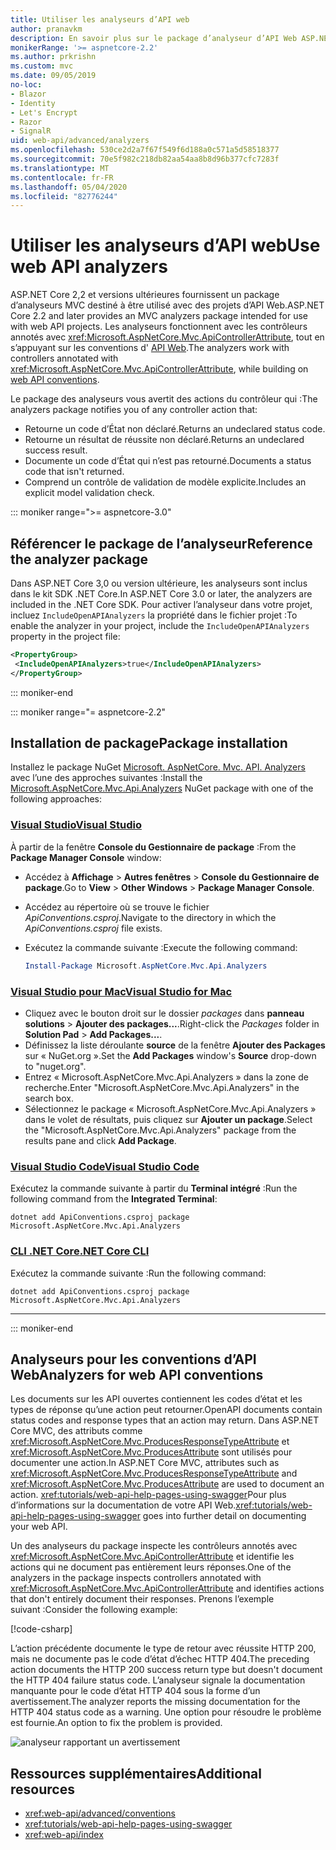 ```yaml
---
title: Utiliser les analyseurs d’API web
author: pranavkm
description: En savoir plus sur le package d’analyseur d’API Web ASP.NET Core MVC.
monikerRange: '>= aspnetcore-2.2'
ms.author: prkrishn
ms.custom: mvc
ms.date: 09/05/2019
no-loc:
- Blazor
- Identity
- Let's Encrypt
- Razor
- SignalR
uid: web-api/advanced/analyzers
ms.openlocfilehash: 530ce2d2a7f67f549f6d188a0c571a5d58518377
ms.sourcegitcommit: 70e5f982c218db82aa54aa8b8d96b377cfc7283f
ms.translationtype: MT
ms.contentlocale: fr-FR
ms.lasthandoff: 05/04/2020
ms.locfileid: "82776244"
---
```

# <a name="use-web-api-analyzers"></a><span data-ttu-id="8ebbe-103">Utiliser les analyseurs d’API web</span><span class="sxs-lookup"><span data-stu-id="8ebbe-103">Use web API analyzers</span></span>

<span data-ttu-id="8ebbe-104">ASP.NET Core 2,2 et versions ultérieures fournissent un package d’analyseurs MVC destiné à être utilisé avec des projets d’API Web.</span><span class="sxs-lookup"><span data-stu-id="8ebbe-104">ASP.NET Core 2.2 and later provides an MVC analyzers package intended for use with web API projects.</span></span> <span data-ttu-id="8ebbe-105">Les analyseurs fonctionnent avec les contrôleurs annotés avec <xref:Microsoft.AspNetCore.Mvc.ApiControllerAttribute>, tout en s’appuyant sur les conventions d' [API Web](xref:web-api/advanced/conventions).</span><span class="sxs-lookup"><span data-stu-id="8ebbe-105">The analyzers work with controllers annotated with <xref:Microsoft.AspNetCore.Mvc.ApiControllerAttribute>, while building on [web API conventions](xref:web-api/advanced/conventions).</span></span>

<span data-ttu-id="8ebbe-106">Le package des analyseurs vous avertit des actions du contrôleur qui :</span><span class="sxs-lookup"><span data-stu-id="8ebbe-106">The analyzers package notifies you of any controller action that:</span></span>

* <span data-ttu-id="8ebbe-107">Retourne un code d’État non déclaré.</span><span class="sxs-lookup"><span data-stu-id="8ebbe-107">Returns an undeclared status code.</span></span>
* <span data-ttu-id="8ebbe-108">Retourne un résultat de réussite non déclaré.</span><span class="sxs-lookup"><span data-stu-id="8ebbe-108">Returns an undeclared success result.</span></span>
* <span data-ttu-id="8ebbe-109">Documente un code d’État qui n’est pas retourné.</span><span class="sxs-lookup"><span data-stu-id="8ebbe-109">Documents a status code that isn't returned.</span></span>
* <span data-ttu-id="8ebbe-110">Comprend un contrôle de validation de modèle explicite.</span><span class="sxs-lookup"><span data-stu-id="8ebbe-110">Includes an explicit model validation check.</span></span>

::: moniker range=">= aspnetcore-3.0"

## <a name="reference-the-analyzer-package"></a><span data-ttu-id="8ebbe-111">Référencer le package de l’analyseur</span><span class="sxs-lookup"><span data-stu-id="8ebbe-111">Reference the analyzer package</span></span>

<span data-ttu-id="8ebbe-112">Dans ASP.NET Core 3,0 ou version ultérieure, les analyseurs sont inclus dans le kit SDK .NET Core.</span><span class="sxs-lookup"><span data-stu-id="8ebbe-112">In ASP.NET Core 3.0 or later, the analyzers are included in the .NET Core SDK.</span></span> <span data-ttu-id="8ebbe-113">Pour activer l’analyseur dans votre projet, incluez `IncludeOpenAPIAnalyzers` la propriété dans le fichier projet :</span><span class="sxs-lookup"><span data-stu-id="8ebbe-113">To enable the analyzer in your project, include the `IncludeOpenAPIAnalyzers` property in the project file:</span></span>

```xml
<PropertyGroup>
 <IncludeOpenAPIAnalyzers>true</IncludeOpenAPIAnalyzers>
</PropertyGroup>
```

::: moniker-end

::: moniker range="= aspnetcore-2.2"

## <a name="package-installation"></a><span data-ttu-id="8ebbe-114">Installation de package</span><span class="sxs-lookup"><span data-stu-id="8ebbe-114">Package installation</span></span>

<span data-ttu-id="8ebbe-115">Installez le package NuGet [Microsoft. AspNetCore. Mvc. API. Analyzers](https://www.nuget.org/packages/Microsoft.AspNetCore.Mvc.Api.Analyzers) avec l’une des approches suivantes :</span><span class="sxs-lookup"><span data-stu-id="8ebbe-115">Install the [Microsoft.AspNetCore.Mvc.Api.Analyzers](https://www.nuget.org/packages/Microsoft.AspNetCore.Mvc.Api.Analyzers) NuGet package with one of the following approaches:</span></span>

### <a name="visual-studio"></a>[<span data-ttu-id="8ebbe-116">Visual Studio</span><span class="sxs-lookup"><span data-stu-id="8ebbe-116">Visual Studio</span></span>](#tab/visual-studio)

<span data-ttu-id="8ebbe-117">À partir de la fenêtre **Console du Gestionnaire de package** :</span><span class="sxs-lookup"><span data-stu-id="8ebbe-117">From the **Package Manager Console** window:</span></span>
  * <span data-ttu-id="8ebbe-118">Accédez à **Affichage** > **Autres fenêtres** > **Console du Gestionnaire de package**.</span><span class="sxs-lookup"><span data-stu-id="8ebbe-118">Go to **View** > **Other Windows** > **Package Manager Console**.</span></span>
  * <span data-ttu-id="8ebbe-119">Accédez au répertoire où se trouve le fichier *ApiConventions.csproj*.</span><span class="sxs-lookup"><span data-stu-id="8ebbe-119">Navigate to the directory in which the *ApiConventions.csproj* file exists.</span></span>
  * <span data-ttu-id="8ebbe-120">Exécutez la commande suivante :</span><span class="sxs-lookup"><span data-stu-id="8ebbe-120">Execute the following command:</span></span>

    ```powershell
    Install-Package Microsoft.AspNetCore.Mvc.Api.Analyzers
    ```

### <a name="visual-studio-for-mac"></a>[<span data-ttu-id="8ebbe-121">Visual Studio pour Mac</span><span class="sxs-lookup"><span data-stu-id="8ebbe-121">Visual Studio for Mac</span></span>](#tab/visual-studio-mac)

* <span data-ttu-id="8ebbe-122">Cliquez avec le bouton droit sur le dossier *packages* dans **panneau solutions** > **Ajouter des packages...**.</span><span class="sxs-lookup"><span data-stu-id="8ebbe-122">Right-click the *Packages* folder in **Solution Pad** > **Add Packages...**.</span></span>
* <span data-ttu-id="8ebbe-123">Définissez la liste déroulante **source** de la fenêtre **Ajouter des Packages** sur « NuGet.org ».</span><span class="sxs-lookup"><span data-stu-id="8ebbe-123">Set the **Add Packages** window's **Source** drop-down to "nuget.org".</span></span>
* <span data-ttu-id="8ebbe-124">Entrez « Microsoft.AspNetCore.Mvc.Api.Analyzers » dans la zone de recherche.</span><span class="sxs-lookup"><span data-stu-id="8ebbe-124">Enter "Microsoft.AspNetCore.Mvc.Api.Analyzers" in the search box.</span></span>
* <span data-ttu-id="8ebbe-125">Sélectionnez le package « Microsoft.AspNetCore.Mvc.Api.Analyzers » dans le volet de résultats, puis cliquez sur **Ajouter un package**.</span><span class="sxs-lookup"><span data-stu-id="8ebbe-125">Select the "Microsoft.AspNetCore.Mvc.Api.Analyzers" package from the results pane and click **Add Package**.</span></span>

### <a name="visual-studio-code"></a>[<span data-ttu-id="8ebbe-126">Visual Studio Code</span><span class="sxs-lookup"><span data-stu-id="8ebbe-126">Visual Studio Code</span></span>](#tab/visual-studio-code)

<span data-ttu-id="8ebbe-127">Exécutez la commande suivante à partir du **Terminal intégré** :</span><span class="sxs-lookup"><span data-stu-id="8ebbe-127">Run the following command from the **Integrated Terminal**:</span></span>

```dotnetcli
dotnet add ApiConventions.csproj package Microsoft.AspNetCore.Mvc.Api.Analyzers
```

### <a name="net-core-cli"></a>[<span data-ttu-id="8ebbe-128">CLI .NET Core</span><span class="sxs-lookup"><span data-stu-id="8ebbe-128">.NET Core CLI</span></span>](#tab/netcore-cli)

<span data-ttu-id="8ebbe-129">Exécutez la commande suivante :</span><span class="sxs-lookup"><span data-stu-id="8ebbe-129">Run the following command:</span></span>

```dotnetcli
dotnet add ApiConventions.csproj package Microsoft.AspNetCore.Mvc.Api.Analyzers
```

---

::: moniker-end

## <a name="analyzers-for-web-api-conventions"></a><span data-ttu-id="8ebbe-130">Analyseurs pour les conventions d’API Web</span><span class="sxs-lookup"><span data-stu-id="8ebbe-130">Analyzers for web API conventions</span></span>

<span data-ttu-id="8ebbe-131">Les documents sur les API ouvertes contiennent les codes d’état et les types de réponse qu’une action peut retourner.</span><span class="sxs-lookup"><span data-stu-id="8ebbe-131">OpenAPI documents contain status codes and response types that an action may return.</span></span> <span data-ttu-id="8ebbe-132">Dans ASP.NET Core MVC, des attributs comme <xref:Microsoft.AspNetCore.Mvc.ProducesResponseTypeAttribute> et <xref:Microsoft.AspNetCore.Mvc.ProducesAttribute> sont utilisés pour documenter une action.</span><span class="sxs-lookup"><span data-stu-id="8ebbe-132">In ASP.NET Core MVC, attributes such as <xref:Microsoft.AspNetCore.Mvc.ProducesResponseTypeAttribute> and <xref:Microsoft.AspNetCore.Mvc.ProducesAttribute> are used to document an action.</span></span> <span data-ttu-id="8ebbe-133"><xref:tutorials/web-api-help-pages-using-swagger>Pour plus d’informations sur la documentation de votre API Web.</span><span class="sxs-lookup"><span data-stu-id="8ebbe-133"><xref:tutorials/web-api-help-pages-using-swagger> goes into further detail on documenting your web API.</span></span>

<span data-ttu-id="8ebbe-134">Un des analyseurs du package inspecte les contrôleurs annotés avec <xref:Microsoft.AspNetCore.Mvc.ApiControllerAttribute> et identifie les actions qui ne document pas entièrement leurs réponses.</span><span class="sxs-lookup"><span data-stu-id="8ebbe-134">One of the analyzers in the package inspects controllers annotated with <xref:Microsoft.AspNetCore.Mvc.ApiControllerAttribute> and identifies actions that don't entirely document their responses.</span></span> <span data-ttu-id="8ebbe-135">Prenons l’exemple suivant :</span><span class="sxs-lookup"><span data-stu-id="8ebbe-135">Consider the following example:</span></span>

[!code-csharp[](conventions/sample/Controllers/ContactsController.cs?name=missing404docs&highlight=10)]

<span data-ttu-id="8ebbe-136">L’action précédente documente le type de retour avec réussite HTTP 200, mais ne documente pas le code d’état d’échec HTTP 404.</span><span class="sxs-lookup"><span data-stu-id="8ebbe-136">The preceding action documents the HTTP 200 success return type but doesn't document the HTTP 404 failure status code.</span></span> <span data-ttu-id="8ebbe-137">L’analyseur signale la documentation manquante pour le code d’état HTTP 404 sous la forme d’un avertissement.</span><span class="sxs-lookup"><span data-stu-id="8ebbe-137">The analyzer reports the missing documentation for the HTTP 404 status code as a warning.</span></span> <span data-ttu-id="8ebbe-138">Une option pour résoudre le problème est fournie.</span><span class="sxs-lookup"><span data-stu-id="8ebbe-138">An option to fix the problem is provided.</span></span>

![analyseur rapportant un avertissement](conventions/_static/Analyzer.gif)

## <a name="additional-resources"></a><span data-ttu-id="8ebbe-140">Ressources supplémentaires</span><span class="sxs-lookup"><span data-stu-id="8ebbe-140">Additional resources</span></span>

* <xref:web-api/advanced/conventions>
* <xref:tutorials/web-api-help-pages-using-swagger>
* <xref:web-api/index>
